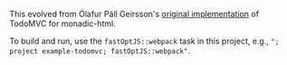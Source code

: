 This evolved from Ólafur Páll Geirsson's [original implementation](https://github.com/olafurpg/mhtml-todo) of TodoMVC for monadic-html.

To build and run, use the `fastOptJS::webpack` task in this project, e.g., `"; project example-todomvc; fastOptJS::webpack"`.